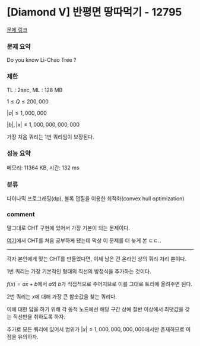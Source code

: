 
# [Diamond V] 반평면 땅따먹기 - 12795

[문제 링크](https://www.acmicpc.net/problem/12795)

### 문제 요약

<p> Do you know Li-Chao Tree ? </p>

### 제한

TL : 2sec, ML : 128 MB

$1 ≤ Q ≤ 200,000$

$|a| ≤ 1,000,000$

$|b|, |x| ≤ 1,000,000,000,000$

가장 처음 쿼리는 1번 쿼리임이 보장된다.

### 성능 요약

메모리: 11364 KB, 시간: 132 ms

### 분류

다이나믹 프로그래밍(dp), 볼록 껍질을 이용한 최적화(convex hull optimization)

### comment

말그대로 CHT 구현에 있어서 가장 기본이 되는 문제이다.

[여기](https://github.com/pill27211/Baekjoon/tree/main/Diamond/17526_Star%20Trek)에서 CHT를 처음 공부하게 됐는데 막상 이 문제를 더 늦게 본 ㄷㄷ..

-----------------------------------------------------------------------------------------------------------------------------------------------------------------------

각자 본인에게 맞는 CHT를 만들었다면, 이제 남은 건 온라인 상의 쿼리 처리 뿐이다.

1번 쿼리는 가장 기본적인 형태의 직선의 방정식을 추가하는 것이다. 

$f(x) = ax + b$에서 $a$와 $b$가 직접적으로 주어지므로 이를 그대로 트리에 올려주면 된다.

2번 쿼리는 $x$에 대해 가장 큰 함숫값을 찾는 쿼리다.

이에 대한 답을 하기 위해 각 동적 노드에선 해당 구간 상에 절반 이상에서 최댓값을 갖는 직선만을 취하도록 하자.

추가로 모든 쿼리에 있어서 범위가 $|x| ≤ 1,000,000,000,000$에서만 존재하므로 이 점을 유의하자.
